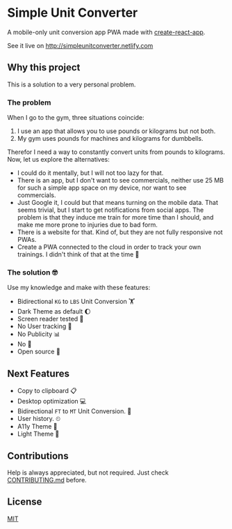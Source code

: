 # Simple Unit Converter

A mobile-only unit conversion app PWA made with [create-react-app](https://github.com/facebook/create-react-app).

See it live on http://simpleunitconverter.netlify.com

## Why this project

This is a solution to a very personal problem. 

### The problem

When I go to the gym, three situations coincide:

1. I use an app that allows you to use pounds or kilograms but not both.
2. My gym uses pounds for machines and kilograms for dumbbells.

Therefor I need a way to constantly convert units from pounds to kilograms. Now, let us explore the alternatives:

* I could do it mentally, but I will not too lazy for that.
* There is an app, but I don't want to see commercials, neither use 25 MB for such a simple app space on my device, nor want to see commercials.
* Just Google it, I could but that means turning on the mobile data. That seems trivial, but I start to get notifications from social apps. The problem is that they induce me train for more time than I should, and make me more prone to injuries due to bad form.
* There is a website for that. Kind of, but they are not fully responsive not PWAs.
* Create a PWA connected to the cloud in order to track your own trainings. I didn't think of that at the time 🤔

### The solution 🤓

Use my knowledge and make with these features:

* ️Bidirectional `KG` to `LBS` Unit Conversion 🏋
* Dark Theme as default :moon:
* Screen reader tested :loudspeaker:
* No User tracking 🔎
* No Publicity :bar_chart:
* No 💩
* Open source 📖

## Next Features

* Copy to clipboard 📋
* Desktop optimization :computer:
* Bidirectional `FT` to `MT` Unit Conversion. 🚗
* User history. ⏲
* A11y Theme 👵
* Light Theme 👵

## Contributions

Help is always appreciated, but not required. Just check [CONTRIBUTING.md](CONTRIBUTING.md) before.

## License

[MIT](https://github.com/papaponmx/simple-unit-converter/blob/master/LICENSE)
